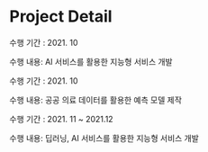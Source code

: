 # Project Detail



[시각장애인을 위한 점자정보 대체 서비스 개발]: https://github.com/HyunjooP/Project/tree/main/21.10%20%EC%8B%9C%EA%B0%81%EC%9E%A5%EC%95%A0%EC%9D%B8%EC%9D%84%20%EC%9C%84%ED%95%9C%20%EC%A0%90%EC%9E%90%EC%A0%95%EB%B3%B4%20%EB%8C%80%EC%B2%B4%20%EC%84%9C%EB%B9%84%EC%8A%A4%20%EA%B0%9C%EB%B0%9C

수행 기간 : 2021. 10

수행 내용: AI 서비스를 활용한 지능형 서비스 개발





[공공 데이터를 활용한 회피가능사망수 예측 모델링]: https://github.com/HyunjooP/Project/tree/main/21.10.%20%EA%B3%B5%EA%B3%B5%20%EB%8D%B0%EC%9D%B4%ED%84%B0%EB%A5%BC%20%ED%99%9C%EC%9A%A9%ED%95%9C%20%ED%9A%8C%ED%94%BC%EA%B0%80%EB%8A%A5%EC%82%AC%EB%A7%9D%EC%88%98%20%EC%98%88%EC%B8%A1%20%EB%AA%A8%EB%8D%B8%EB%A7%81

수행 기간 : 2021. 10

수행 내용: 공공 의료 데이터를 활용한 예측 모델 제작





[외국인을 위한 K-Food AI 서비스 개발]: https://github.com/HyunjooP/Project/tree/main/21.12.%20%EC%99%B8%EA%B5%AD%EC%9D%B8%EC%9D%84%20%EC%9C%84%ED%95%9C%20K-Food%20AI%20%EC%84%9C%EB%B9%84%EC%8A%A4%20%EA%B0%9C%EB%B0%9C

수행 기간 : 2021. 11 ~ 2021.12

수행 내용: 딥러닝, AI 서비스를 활용한 지능형 서비스 개발

